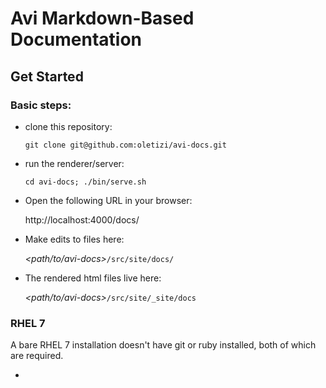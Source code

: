 # Avi Markdown-Based Documentation

## Get Started

### Basic steps:

* clone this repository:
    
    `git clone git@github.com:oletizi/avi-docs.git`

* run the renderer/server:

    `cd avi-docs; ./bin/serve.sh`
     
* Open the following URL in your browser:

    http://localhost:4000/docs/
    
* Make edits to files here:

    *&lt;path/to/avi-docs&gt;*`/src/site/docs/`
    
* The rendered html files live here:

    *&lt;path/to/avi-docs&gt;*`/src/site/_site/docs`
    
### RHEL 7

A bare RHEL 7 installation doesn't have git or ruby installed, both of which are required.

* 